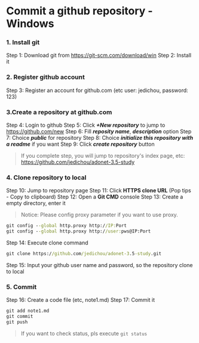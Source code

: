 Commit a github repository - Windows
================================

### 1. Install git
Step 1: Download git from https://git-scm.com/download/win
Step 2: Install it

### 2. Register github account
Step 3: Register an account for github.com (etc user: jedichou, password: 123)

### 3.Create a repository at github.com
Step 4: Login to github
Step 5: Click ***+New repository*** to jump to https://github.com/new
Step 6: Fill ***reposity name***, ***description*** option
Step 7: Choice ***public*** for repository
Step 8: Choice ***initialize this repository with a readme*** if you want
Step 9: Click ***create repository*** button

> If you complete step, you will jump to repository's index page, etc:
> https://github.com/jedichou/adonet-3.5-study


### 4. Clone repository to local
Step 10: Jump to repository page
Step 11: Click **HTTPS clone URL** (Pop tips - Copy to clipboard)
Step 12: Open a **Git CMD** console
Step 13: Create a empty directory, enter it

> Notice: Please config proxy parameter if you want to use proxy.
```bat
git config --global http.proxy http://IP:Port
git config --global http.proxy http://user:pws@IP:Port
```

Step 14: Execute clone command

```bat
git clone https://github.com/jedichou/adonet-3.5-study.git
```
Step 15: Input your github user name and password, so the repository clone to local

### 5. Commit
Step 16: Create a code file (etc, note1.md)
Step 17: Commit it

```bat
git add note1.md
git commit
git push
```

> If you want to check status, pls execute ```git status```
